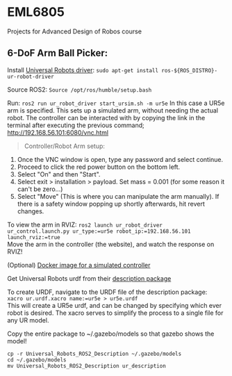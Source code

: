 # EML6805
Projects for Advanced Design of Robos course

## 6-DoF Arm Ball Picker:

Install [Universal Robots driver](https://github.com/UniversalRobots/Universal_Robots_ROS2_Driver):
`sudo apt-get install ros-${ROS_DISTRO}-ur-robot-driver`

Source ROS2:
`Source /opt/ros/humble/setup.bash`

Run: 
`ros2 run ur_robot_driver start_ursim.sh -m ur5e`
In this case a UR5e arm is specified. This sets up a simulated arm, without needing the actual robot. The controller can be interacted with by copying the link in the terminal after executing the previous command; http://192.168.56.101:6080/vnc.html

> Controller/Robot Arm setup:  
  1. Once the VNC window is open, type any password and select continue.  
  2. Proceed to click the red power button on the bottom left.  
  3. Select "On" and then "Start".  
  4. Select exit > installation > payload. Set mass = 0.001 (for some reason it can't be zero...)  
  5. Select "Move" (This is where you can manipulate the arm manually). If there is a safety window popping up shortly afterwards, hit revert changes.  

To view the arm in RVIZ:
`ros2 launch ur_robot_driver ur_control.launch.py ur_type:=ur5e robot_ip:=192.168.56.101 launch_rviz:=true`   
Move the arm in the controller (the website), and watch the response on RVIZ! 

(Optional) [Docker image for a simulated controller](https://hub.docker.com/r/universalrobots/ursim_e-series) 

Get Universal Robots urdf from their [description package](https://github.com/UniversalRobots/Universal_Robots_ROS2_Description)

To create URDF, navigate to the URDF file of the description package:  
`xacro ur.urdf.xacro name:=ur5e > ur5e.urdf`  
This will create a UR5e urdf, and can be changed by specifying which ever robot is desired. The xacro serves to simplify the process to a single file for any UR model.

Copy the entire package to ~/.gazebo/models so that gazebo shows the model!  
```
cp -r Universal_Robots_ROS2_Description ~/.gazebo/models
cd ~/.gazebo/models
mv Universal_Robots_ROS2_Description ur_description
```  

